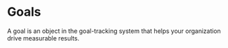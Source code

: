 # Goals

A goal is an object in the goal-tracking system that helps your organization drive measurable results.

